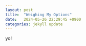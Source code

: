 ```yaml
---
layout: post
title:  "Weighing My Options"
date:   2024-05-26 22:29:45 +0900
categories: jekyll update
---
```

yo!